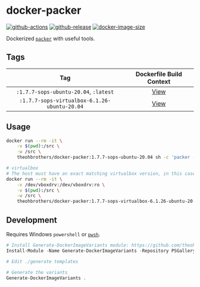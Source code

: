 # docker-packer

[![github-actions](https://github.com/theohbrothers/docker-packer/workflows/ci-master-pr/badge.svg)](https://github.com/theohbrothers/docker-packer/actions)
[![github-release](https://img.shields.io/github/v/release/theohbrothers/docker-packer?style=flat-square)](https://github.com/theohbrothers/docker-packer/releases/)
[![docker-image-size](https://img.shields.io/docker/image-size/theohbrothers/docker-packer/latest)](https://hub.docker.com/r/theohbrothers/docker-packer)

Dockerized [`packer`](https://github.com/hashicorp/packer) with useful tools.

## Tags

| Tag | Dockerfile Build Context |
|:-------:|:---------:|
| `:1.7.7-sops-ubuntu-20.04`, `:latest` | [View](variants/1.7.7-sops-ubuntu-20.04 ) |
| `:1.7.7-sops-virtualbox-6.1.26-ubuntu-20.04` | [View](variants/1.7.7-sops-virtualbox-6.1.26-ubuntu-20.04 ) |


## Usage


```sh
docker run --rm -it \
    -v $(pwd):/src \
    -w /src \
    theohbrothers/docker-packer:1.7.7-sops-ubuntu-20.04 sh -c 'packer --version && packer build .'

# virtualbox
# The host must have an exact matching virtualbox version, in this case, virtualbox 6.1.26
docker run --rm -it \
    -v /dev/vboxdrv:/dev/vboxdrv:ro \
    -v $(pwd):/src \
    -w /src \
    theohbrothers/docker-packer:1.7.7-sops-virtualbox-6.1.26-ubuntu-20.04 sh -c 'packer --version && vboxmanage --version && packer build .'
```

## Development

Requires Windows `powershell` or [`pwsh`](https://github.com/PowerShell/PowerShell).

```powershell
# Install Generate-DockerImageVariants module: https://github.com/theohbrothers/Generate-DockerImageVariants
Install-Module -Name Generate-DockerImageVariants -Repository PSGallery -Scope CurrentUser -Force -Verbose

# Edit ./generate templates

# Generate the variants
Generate-DockerImageVariants .
```
